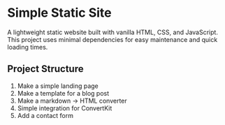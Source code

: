# Simple Static Site

A lightweight static website built with vanilla HTML, CSS, and JavaScript. This project uses minimal dependencies for easy maintenance and quick loading times.

## Project Structure

1. Make a simple landing page
2. Make a template for a blog post
3. Make a markdown -> HTML converter
4. Simple integration for ConvertKit
5. Add a contact form
